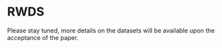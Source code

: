 # RWDS

Please stay tuned, more details on the datasets will be available upon the acceptance of the paper.
